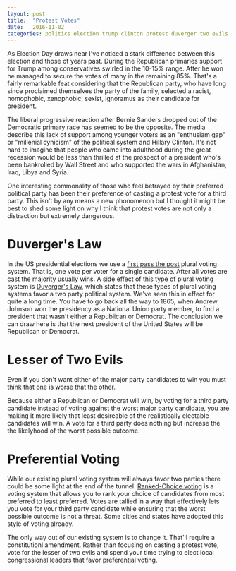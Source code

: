 ```yaml
---
layout: post
title:  "Protest Votes"
date:   2016-11-02
categories: politics election trump clinton protest duverger two evils ranked-choice
---
```


As Election Day draws near I've noticed a stark difference between this election
and those of years past. During the Republican primaries support for Trump among
conservatives swirled in the 10-15% range. After he won he managed to secure the
votes of many in the remaining 85%. That's a fairly remarkable feat considering that
the Republican party, who have long since proclaimed themselves the party of the
family, selected a racist, homophobic, xenophobic, sexist, ignoramus as their
candidate for president.

The liberal progressive reaction after Bernie Sanders dropped out of the Democratic
primary race has seemed to be the opposite. The media describe this lack of
support among younger voters as an "enthusiam gap" or "millenial cynicism" of
the political system and Hillary Clinton. It's not hard to imagine that people
who came into adulthood during the great recession would be less than thrilled
at the prospect of a president who's been bankrolled by Wall Street and who
supported the wars in Afghanistan, Iraq, Libya and Syria.

One interesting commonality of those who feel betrayed by their preferred
political party has been their preference of casting a protest vote for a third
party. This isn't by any means a new phonomenon but I thought it might be best
to shed some light on why I think that protest votes are not only a distraction
but extremely dangerous.

# Duverger's Law

In the US presidential elections we use a [first pass the post][fptp] plural
voting system. That is, one vote per voter for a single candidate. After all votes
are cast the majority [usually][2000_election] wins. A side effect of this type
of plural voting system is [Duverger's Law][duverger], which states that these
types of plural voting systems favor a two party political system. We've seen
this in effect for quite a long time. You have to go back all the way to 1865,
when Andrew Johnson won the presidency as a National Union party member, to find
a president that wasn't either a Republican or Democrat. The conclusion we can
draw here is that the next president of the United States will be Republican or
Democrat.

# Lesser of Two Evils

Even if you don't want either of the major party candidates to win you must think
that one is worse that the other.

Because either a Republican or Democrat will win, by voting for a third party
candidate instead of voting against the worst major party candidate, you are
making it more likely that least desireable of the realistically electable
candidates will win. A vote for a third party does nothing but increase the
the likelyhood of the worst possible outcome.

# Preferential Voting

While our existing plural voting system will always favor two parties there could
be some light at the end of the tunnel. [Ranked-Choice voting][rcv] is a voting
system that allows you to rank your choice of candidates from most preferred to
least preferred. Votes are tallied in a way that effectively lets you vote for
your third party candidate while ensuring that the worst possible outcome is not
a threat. Some cities and states have adopted this style of voting already.

The only way out of our existing system is to change it. That'll require a
constitutionl amendment. Rather than focusing on casting a protest vote, vote for
the lesser of two evils and spend your time trying to elect local congressional
leaders that favor preferential voting.

[fptp]: https://en.wikipedia.org/wiki/First-past-the-post_voting
[2000_election]: https://en.wikipedia.org/wiki/United_States_presidential_election,_2000
[duverger]: https://en.wikipedia.org/wiki/Duverger%27s_law
[rcv]: https://en.wikipedia.org/wiki/Instant-runoff_voting
